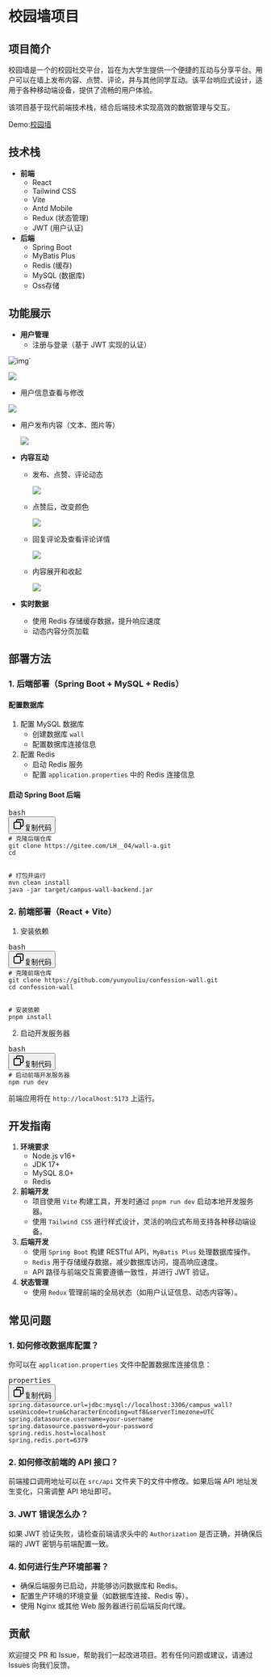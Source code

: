 # 校园墙项目

## 项目简介

校园墙是一个的校园社交平台，旨在为大学生提供一个便捷的互动与分享平台。用户可以在墙上发布内容、点赞、评论，并与其他同学互动。该平台响应式设计，适用于各种移动端设备，提供了流畅的用户体验。

该项目基于现代前端技术栈，结合后端技术实现高效的数据管理与交互。

Demo:[校园墙](www.flawless.uno)

## 技术栈

* **前端**
  * React
  * Tailwind CSS
  * Vite
  * Antd Mobile
  * Redux (状态管理)
  * JWT (用户认证)
* **后端**
  * Spring Boot
  * MyBatis Plus
  * Redis (缓存)
  * MySQL (数据库)
  * Oss存储

## 功能展示

* **用户管理**
  * 注册与登录（基于 JWT 实现的认证）

![img](./docs/QQ截图20250206162630.png)`

![](./docs/QQ截图20250206162640.png)

* 用户信息查看与修改

![](./docs/QQ截图20250206162607.png)

* 用户发布内容（文本、图片等）

  ![](./docs/QQ截图20250206162554.png)
* **内容互动**

  * 发布、点赞、评论动态

    ![](./docs/QQ截图20250206164625.png)
  * 点赞后，改变颜色

    ![](./docs/QQ截图20250206161417.png)
  * 回复评论及查看评论详情

    ![](./docs/QQ截图20250206162016.png)
  * 内容展开和收起

    ![](./docs/QQ截图20250206164656.png)
* **实时数据**

  * 使用 Redis 存储缓存数据，提升响应速度
  * 动态内容分页加载

## 部署方法

### 1. 后端部署（Spring Boot + MySQL + Redis）

#### 配置数据库

1. 配置 MySQL 数据库
   * 创建数据库 `wall`
   * 配置数据库连接信息
2. 配置 Redis
   * 启动 Redis 服务
   * 配置 `application.properties` 中的 Redis 连接信息

#### 启动 Spring Boot 后端

<pre class="!overflow-visible"><div class="contain-inline-size rounded-md border-[0.5px] border-token-border-medium relative bg-token-sidebar-surface-primary dark:bg-gray-950"><div class="flex items-center text-token-text-secondary px-4 py-2 text-xs font-sans justify-between rounded-t-md h-9 bg-token-sidebar-surface-primary dark:bg-token-main-surface-secondary select-none">bash</div><div class="sticky top-9 md:top-[5.75rem]"><div class="absolute bottom-0 right-2 flex h-9 items-center"><div class="flex items-center rounded bg-token-sidebar-surface-primary px-2 font-sans text-xs text-token-text-secondary dark:bg-token-main-surface-secondary"><span class="" data-state="closed"><button class="flex gap-1 items-center select-none py-1"><svg width="24" height="24" viewBox="0 0 24 24" fill="none" xmlns="http://www.w3.org/2000/svg" class="icon-sm"><path fill-rule="evenodd" clip-rule="evenodd" d="M7 5C7 3.34315 8.34315 2 10 2H19C20.6569 2 22 3.34315 22 5V14C22 15.6569 20.6569 17 19 17H17V19C17 20.6569 15.6569 22 14 22H5C3.34315 22 2 20.6569 2 19V10C2 8.34315 3.34315 7 5 7H7V5ZM9 7H14C15.6569 7 17 8.34315 17 10V15H19C19.5523 15 20 14.5523 20 14V5C20 4.44772 19.5523 4 19 4H10C9.44772 4 9 4.44772 9 5V7ZM5 9C4.44772 9 4 9.44772 4 10V19C4 19.5523 4.44772 20 5 20H14C14.5523 20 15 19.5523 15 19V10C15 9.44772 14.5523 9 14 9H5Z" fill="currentColor"></path></svg>复制代码</button></span></div></div></div><div class="overflow-y-auto p-4" dir="ltr"><code class="!whitespace-pre hljs language-bash"># 克隆后端仓库
git clone https://gitee.com/LH__04/wall-a.git
cd 


# 打包并运行
mvn clean install
java -jar target/campus-wall-backend.jar
</code></div></div></pre>

### 2. 前端部署（React + Vite）

1. 安装依赖

<pre class="!overflow-visible"><div class="contain-inline-size rounded-md border-[0.5px] border-token-border-medium relative bg-token-sidebar-surface-primary dark:bg-gray-950"><div class="flex items-center text-token-text-secondary px-4 py-2 text-xs font-sans justify-between rounded-t-md h-9 bg-token-sidebar-surface-primary dark:bg-token-main-surface-secondary select-none">bash</div><div class="sticky top-9 md:top-[5.75rem]"><div class="absolute bottom-0 right-2 flex h-9 items-center"><div class="flex items-center rounded bg-token-sidebar-surface-primary px-2 font-sans text-xs text-token-text-secondary dark:bg-token-main-surface-secondary"><span class="" data-state="closed"><button class="flex gap-1 items-center select-none py-1"><svg width="24" height="24" viewBox="0 0 24 24" fill="none" xmlns="http://www.w3.org/2000/svg" class="icon-sm"><path fill-rule="evenodd" clip-rule="evenodd" d="M7 5C7 3.34315 8.34315 2 10 2H19C20.6569 2 22 3.34315 22 5V14C22 15.6569 20.6569 17 19 17H17V19C17 20.6569 15.6569 22 14 22H5C3.34315 22 2 20.6569 2 19V10C2 8.34315 3.34315 7 5 7H7V5ZM9 7H14C15.6569 7 17 8.34315 17 10V15H19C19.5523 15 20 14.5523 20 14V5C20 4.44772 19.5523 4 19 4H10C9.44772 4 9 4.44772 9 5V7ZM5 9C4.44772 9 4 9.44772 4 10V19C4 19.5523 4.44772 20 5 20H14C14.5523 20 15 19.5523 15 19V10C15 9.44772 14.5523 9 14 9H5Z" fill="currentColor"></path></svg>复制代码</button></span></div></div></div><div class="overflow-y-auto p-4" dir="ltr"><code class="!whitespace-pre hljs language-bash"># 克隆前端仓库
git clone https://github.com/yunyouliu/confession-wall.git
cd confession-wall


# 安装依赖
pnpm install
</code></div></div></pre>

2. 启动开发服务器

<pre class="!overflow-visible"><div class="contain-inline-size rounded-md border-[0.5px] border-token-border-medium relative bg-token-sidebar-surface-primary dark:bg-gray-950"><div class="flex items-center text-token-text-secondary px-4 py-2 text-xs font-sans justify-between rounded-t-md h-9 bg-token-sidebar-surface-primary dark:bg-token-main-surface-secondary select-none">bash</div><div class="sticky top-9 md:top-[5.75rem]"><div class="absolute bottom-0 right-2 flex h-9 items-center"><div class="flex items-center rounded bg-token-sidebar-surface-primary px-2 font-sans text-xs text-token-text-secondary dark:bg-token-main-surface-secondary"><span class="" data-state="closed"><button class="flex gap-1 items-center select-none py-1"><svg width="24" height="24" viewBox="0 0 24 24" fill="none" xmlns="http://www.w3.org/2000/svg" class="icon-sm"><path fill-rule="evenodd" clip-rule="evenodd" d="M7 5C7 3.34315 8.34315 2 10 2H19C20.6569 2 22 3.34315 22 5V14C22 15.6569 20.6569 17 19 17H17V19C17 20.6569 15.6569 22 14 22H5C3.34315 22 2 20.6569 2 19V10C2 8.34315 3.34315 7 5 7H7V5ZM9 7H14C15.6569 7 17 8.34315 17 10V15H19C19.5523 15 20 14.5523 20 14V5C20 4.44772 19.5523 4 19 4H10C9.44772 4 9 4.44772 9 5V7ZM5 9C4.44772 9 4 9.44772 4 10V19C4 19.5523 4.44772 20 5 20H14C14.5523 20 15 19.5523 15 19V10C15 9.44772 14.5523 9 14 9H5Z" fill="currentColor"></path></svg>复制代码</button></span></div></div></div><div class="overflow-y-auto p-4" dir="ltr"><code class="!whitespace-pre hljs language-bash"># 启动前端开发服务器
npm run dev
</code></div></div></pre>

前端应用将在 `http://localhost:5173` 上运行。

## 开发指南

1. **环境要求**
   * Node.js v16+
   * JDK 17+
   * MySQL 8.0+
   * Redis
2. **前端开发**
   * 项目使用 `Vite` 构建工具，开发时通过 `pnpm run dev` 启动本地开发服务器。
   * 使用 `Tailwind CSS` 进行样式设计，灵活的响应式布局支持各种移动端设备。
3. **后端开发**
   * 使用 `Spring Boot` 构建 RESTful API，`MyBatis Plus` 处理数据库操作。
   * `Redis` 用于存储缓存数据，减少数据库访问，提高响应速度。
   * API 路径与前端交互需要遵循一致性，并进行 JWT 验证。
4. **状态管理**
   * 使用 `Redux` 管理前端的全局状态（如用户认证信息、动态内容等）。

## 常见问题

### 1. 如何修改数据库配置？

你可以在 `application.properties` 文件中配置数据库连接信息：

<pre class="!overflow-visible"><div class="contain-inline-size rounded-md border-[0.5px] border-token-border-medium relative bg-token-sidebar-surface-primary dark:bg-gray-950"><div class="flex items-center text-token-text-secondary px-4 py-2 text-xs font-sans justify-between rounded-t-md h-9 bg-token-sidebar-surface-primary dark:bg-token-main-surface-secondary select-none">properties</div><div class="sticky top-9 md:top-[5.75rem]"><div class="absolute bottom-0 right-2 flex h-9 items-center"><div class="flex items-center rounded bg-token-sidebar-surface-primary px-2 font-sans text-xs text-token-text-secondary dark:bg-token-main-surface-secondary"><span class="" data-state="closed"><button class="flex gap-1 items-center select-none py-1"><svg width="24" height="24" viewBox="0 0 24 24" fill="none" xmlns="http://www.w3.org/2000/svg" class="icon-sm"><path fill-rule="evenodd" clip-rule="evenodd" d="M7 5C7 3.34315 8.34315 2 10 2H19C20.6569 2 22 3.34315 22 5V14C22 15.6569 20.6569 17 19 17H17V19C17 20.6569 15.6569 22 14 22H5C3.34315 22 2 20.6569 2 19V10C2 8.34315 3.34315 7 5 7H7V5ZM9 7H14C15.6569 7 17 8.34315 17 10V15H19C19.5523 15 20 14.5523 20 14V5C20 4.44772 19.5523 4 19 4H10C9.44772 4 9 4.44772 9 5V7ZM5 9C4.44772 9 4 9.44772 4 10V19C4 19.5523 4.44772 20 5 20H14C14.5523 20 15 19.5523 15 19V10C15 9.44772 14.5523 9 14 9H5Z" fill="currentColor"></path></svg>复制代码</button></span></div></div></div><div class="overflow-y-auto p-4" dir="ltr"><code class="!whitespace-pre hljs language-properties">spring.datasource.url=jdbc:mysql://localhost:3306/campus_wall?useUnicode=true&characterEncoding=utf8&serverTimezone=UTC
spring.datasource.username=your-username
spring.datasource.password=your-password
spring.redis.host=localhost
spring.redis.port=6379
</code></div></div></pre>

### 2. 如何修改前端的 API 接口？

前端接口调用地址可以在 `src/api` 文件夹下的文件中修改。如果后端 API 地址发生变化，只需调整 API 地址即可。

### 3. JWT 错误怎么办？

如果 JWT 验证失败，请检查前端请求头中的 `Authorization` 是否正确，并确保后端的 JWT 密钥与前端配置一致。

### 4. 如何进行生产环境部署？

* 确保后端服务已启动，并能够访问数据库和 Redis。
* 配置生产环境的环境变量（如数据库连接、Redis 等）。
* 使用 Nginx 或其他 Web 服务器进行前后端反向代理。

## 贡献

欢迎提交 PR 和 Issue，帮助我们一起改进项目。若有任何问题或建议，请通过 Issues 向我们反馈。
